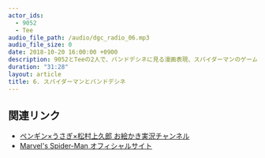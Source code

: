 ```yaml
---
actor_ids:
  - 9052
  - Tee
audio_file_path: /audio/dgc_radio_06.mp3
audio_file_size: 0
date: 2018-10-20 16:00:00 +0900
description: 9052とTeeの2人で、バンドデシネに見る漫画表現、スパイダーマンのゲームついて話しました。
duration: "31:28"
layout: article
title: 6. スパイダーマンとバンドデシネ
---
```


## 関連リンク

- [ペンギン×うさぎ×松村上久郎 お絵かき実況チャンネル](https://www.youtube.com/channel/UCsHPU3d5yjMvsYDX9ypLKJQ)
- [Marvel's Spider-Man オフィシャルサイト](https://www.jp.playstation.com/games/marvels-spider-man/)